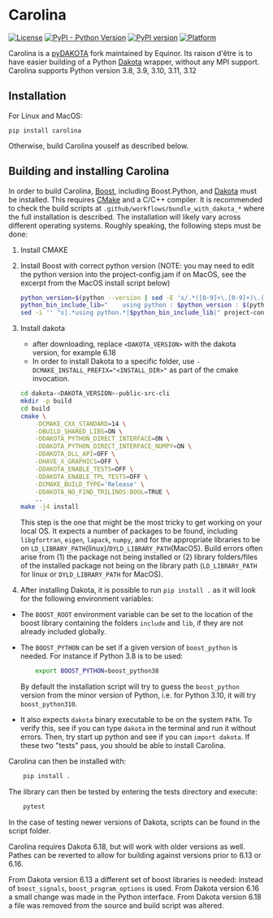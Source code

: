 # Carolina

[![License](https://img.shields.io/badge/License-Apache%202.0-blue.svg)](https://opensource.org/licenses/Apache-2.0)
[![PyPI - Python Version](https://img.shields.io/pypi/pyversions/carolina)](https://img.shields.io/pypi/pyversions/carolina)
[![PyPI version](https://img.shields.io/pypi/v/Carolina)](https://badge.fury.io/py/carolina)
[![Platform](https://img.shields.io/badge/platform-macos%20%7C%20linux-lightgrey)](https://img.shields.io/badge/platform-macos%20%7C%20linux-lightgrey)

Carolina is a [pyDAKOTA](https://github.com/wisdem/pyDAKOTA) fork maintained by Equinor.  Its raison d'être is to have easier building of a Python [Dakota](https://dakota.sandia.gov/) wrapper, without any MPI support. Carolina supports Python version 3.8, 3.9, 3.10, 3.11, 3.12

## Installation
For Linux and MacOS: 

```pip install carolina```

Otherwise, build Carolina youself as described below.

## Building and installing Carolina
In order to build Carolina, [Boost](https://www.boost.org/), including Boost.Python, and [Dakota](https://dakota.sandia.gov/) must be installed. This requires [CMake](https://cmake.org/) and a C/C++ compiler. It is recommended to check the build scripts at `.github/workflows/bundle_with_dakota_*` where the full installation is described. The installation will likely vary across different operating systems. Roughly speaking, the following steps must be done:

1. Install CMAKE
2. Install Boost with correct python version (NOTE: you may need to edit the python version into the project-config.jam if on MacOS, see the excerpt from the MacOS install script below)

    ```bash
    python_version=$(python --version | sed -E 's/.*([0-9]+\.[0-9]+)\.([0-9]+).*/\1/')
    python_bin_include_lib="    using python : $python_version : $(python -c "from sysconfig import get_paths as gp; g=gp(); print(f\"$(which python) : {g['include']} : {g['stdlib']} ;\")")"
    sed -i '' "s|.*using python.*|$python_bin_include_lib|" project-config.jam
    ```
3. Install dakota
    * after downloading, replace `<DAKOTA_VERSION>` with the dakota version, for example 6.18 
    * In order to install Dakota to a specific folder, use `-DCMAKE_INSTALL_PREFIX="<INSTALL_DIR>"` as part of the cmake invocation.
    ```bash
    cd dakota-<DAKOTA_VERSION>-public-src-cli
    mkdir -p build
    cd build
    cmake \
        -DCMAKE_CXX_STANDARD=14 \
        -DBUILD_SHARED_LIBS=ON \
        -DDAKOTA_PYTHON_DIRECT_INTERFACE=ON \
        -DDAKOTA_PYTHON_DIRECT_INTERFACE_NUMPY=ON \
        -DDAKOTA_DLL_API=OFF \
        -DHAVE_X_GRAPHICS=OFF \
        -DDAKOTA_ENABLE_TESTS=OFF \
        -DDAKOTA_ENABLE_TPL_TESTS=OFF \
        -DCMAKE_BUILD_TYPE='Release' \
        -DDAKOTA_NO_FIND_TRILINOS:BOOL=TRUE \
        ..
    make -j4 install
    ```
    This step is the one that might be the most tricky to get working on your local OS. It expects a number of packages to be found, including `libgfortran`, `eigen`, `lapack`, `numpy`, and for the appropriate libraries to be on `LD_LIBRARY_PATH`(linux)/`DYLD_LIBRARY_PATH`(MacOS). Build errors often arise from (1) the package not being installed or (2) library folders/files of the installed package not being on the library path (`LD_LIBRARY_PATH` for linux  or `DYLD_LIBRARY_PATH` for MacOS).

4. After installing Dakota, it is possible to run `pip install .` as it will look for the following environment variables: 
* The `BOOST_ROOT` environment variable can be set to the location of the boost library containing the folders `include` and `lib`, if they are not already included globally.
* The `BOOST_PYTHON` can be set if a given version of `boost_python` is needed. For instance if Python 3.8 is to be used:

    ```bash
        export BOOST_PYTHON=boost_python38
    ```
    By default the installation script will try to guess the `boost_python` version from the minor version of Python, i.e. for Python 3.10, it will try `boost_python310`.

* It also expects `dakota` binary executable to be on the system `PATH`. To verify this, see if you can type `dakota` in the terminal and run it without errors. Then, try start up python and see if you can `import dakota`. If these two "tests" pass, you should be able to install Carolina.

Carolina can then be installed with:

```bash
    pip install .
```

The library can then be tested by entering the tests directory and execute:

```bash
    pytest
```

In the case of testing newer versions of Dakota, scripts can be found in the script folder.

Carolina requires Dakota 6.18, but will work with older versions as well.
Pathes can be reverted to allow for building against versions prior to 6.13 or 6.16.

From Dakota version 6.13 a different set of boost libraries is needed: instead of `boost_signals`, `boost_program_options` is used.
From Dakota version 6.16 a small change was made in the Python interface.
From Dakota version 6.18 a file was removed from the source and build script was altered.
